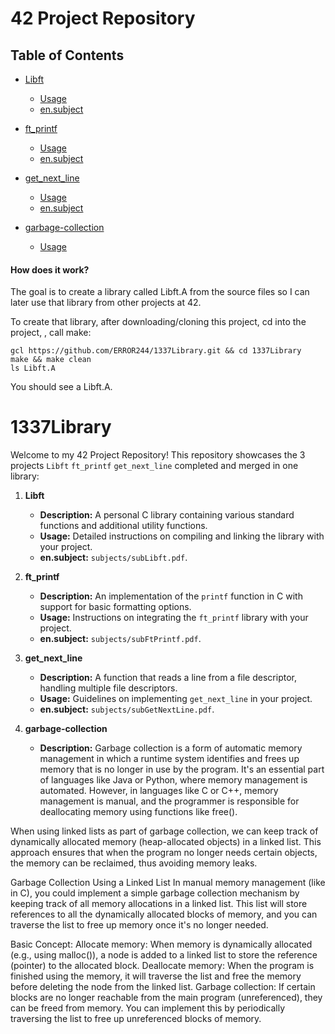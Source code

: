 # 42 Project Repository

## Table of Contents

- [Libft](#libft)
    - [Usage](#usage)
    - [en.subject](#en.subject)

- [ft_printf](#ft_printf)
    - [Usage](#usage)
    - [en.subject](#en.subject)

- [get_next_line](#get_next_line)
    - [Usage](#usage)
    - [en.subject](#en.subject)
- [garbage-collection](#garbage-collection)
    - [Usage](#usage)


#### How does it work?
The goal is to create a library called Libft.A from the source files so I can later use that library from other projects at 42.

To create that library, after downloading/cloning this project, cd into the project, , call make:

```
gcl https://github.com/ERROR244/1337Library.git && cd 1337Library
make && make clean
ls Libft.A
```

You should see a Libft.A.

# 1337Library

Welcome to my 42 Project Repository! This repository showcases the 3 projects `Libft` `ft_printf` `get_next_line` completed and merged in one library:

1. **Libft**
   - **Description:** A personal C library containing various standard functions and additional utility functions.
   - **Usage:** Detailed instructions on compiling and linking the library with your project.
   - **en.subject:** `subjects/subLibft.pdf`.

2. **ft_printf**
   - **Description:** An implementation of the `printf` function in C with support for basic formatting options.
   - **Usage:** Instructions on integrating the `ft_printf` library with your project.
   - **en.subject:** `subjects/subFtPrintf.pdf`.

3. **get_next_line**
   - **Description:** A function that reads a line from a file descriptor, handling multiple file descriptors.
   - **Usage:** Guidelines on implementing `get_next_line` in your project.
   - **en.subject:** `subjects/subGetNextLine.pdf`.
4. **garbage-collection**
    - **Description:** Garbage collection is a form of automatic memory management in which a runtime system identifies and frees up memory that is no longer in use by the program. It's an essential part of languages like Java or Python, where memory management is automated. However, in languages like C or C++, memory management is manual, and the programmer is responsible for deallocating memory using functions like free().

When using linked lists as part of garbage collection, we can keep track of dynamically allocated memory (heap-allocated objects) in a linked list. This approach ensures that when the program no longer needs certain objects, the memory can be reclaimed, thus avoiding memory leaks.

Garbage Collection Using a Linked List
In manual memory management (like in C), you could implement a simple garbage collection mechanism by keeping track of all memory allocations in a linked list. This list will store references to all the dynamically allocated blocks of memory, and you can traverse the list to free up memory once it's no longer needed.

Basic Concept:
Allocate memory: When memory is dynamically allocated (e.g., using malloc()), a node is added to a linked list to store the reference (pointer) to the allocated block.
Deallocate memory: When the program is finished using the memory, it will traverse the list and free the memory before deleting the node from the linked list.
Garbage collection: If certain blocks are no longer reachable from the main program (unreferenced), they can be freed from memory. You can implement this by periodically traversing the list to free up unreferenced blocks of memory.
